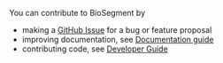 You can contribute to BioSegment by

- making a [GitHub Issue](https://github.com/vibbic/biosegment/issues) for a bug or feature proposal
- improving documentation, see [Documentation guide](/contributing/documentation-guide/)
- contributing code, see [Developer Guide](/contributing/setup/)